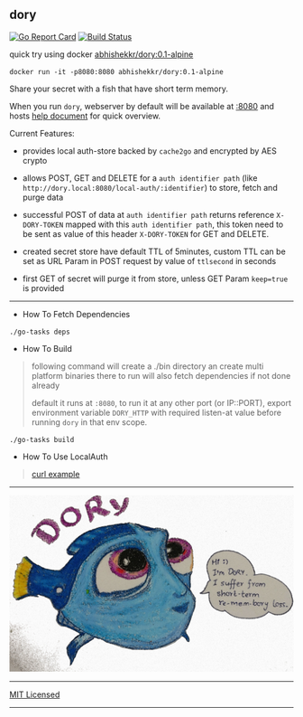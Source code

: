 ## dory

[![Go Report Card](https://goreportcard.com/badge/abhishekkr/dory)](https://goreportcard.com/report/abhishekkr/dory) [![Build Status](https://travis-ci.org/gojp/goreportcard.svg?branch=master)](https://travis-ci.org/gojp/goreportcard)

quick try using docker [abhishekkr/dory:0.1-alpine](https://hub.docker.com/r/abhishekkr/dory/)

```
docker run -it -p8080:8080 abhishekkr/dory:0.1-alpine
```

Share your secret with a fish that have short term memory.

When you run `dory`, webserver by default will be available at [:8080](http://localhost:8080) and hosts [help document](http://localhost:8080/help) for quick overview.


Current Features:

* provides local auth-store backed by `cache2go` and encrypted by AES crypto

* allows POST, GET and DELETE for a `auth identifier path` (like `http://dory.local:8080/local-auth/:identifier`) to store, fetch and purge data

* successful POST of data at `auth identifier path` returns reference `X-DORY-TOKEN` mapped with this `auth identifier path`, this token need to be sent as value of this header `X-DORY-TOKEN` for GET and DELETE.

* created secret store have default TTL of 5minutes, custom TTL can be set as URL Param in POST request by value of `ttlsecond` in seconds

* first GET of secret will purge it from store, unless GET Param `keep=true` is provided

---

* How To Fetch Dependencies

```
./go-tasks deps
```


* How To Build

> following command will create a ./bin directory an create multi platform binaries there to run
> will also fetch dependencies if not done already
>
> default it runs at `:8080`, to run it at any other port (or IP::PORT), export environment variable `DORY_HTTP` with required listen-at value before running `dory` in that env scope.

```
./go-tasks build
```


* How To Use LocalAuth

> [curl example](w3assets/dory.sh)

---

![image of dory](w3assets/images/dory-1024px.jpg)

---

[MIT Licensed](./LICENSE)

---
